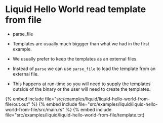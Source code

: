 # Liquid Hello World read template from file

* parse_file

* Templates are usually much biggger than what we had in the first example.
* We usually prefer to keep the templates as an external files.
* Instead of `parse` we can use `parse_file` to load the template from an external file.
* This happens at run-time so you will need to supply the templates outside of the binary or the user will need to create the templates.

{% embed include file="src/examples/liquid/liquid-hello-world-from-file/out.out" %}
{% embed include file="src/examples/liquid/liquid-hello-world-from-file/src/main.rs" %}
{% embed include file="src/examples/liquid/liquid-hello-world-from-file/template.txt)



